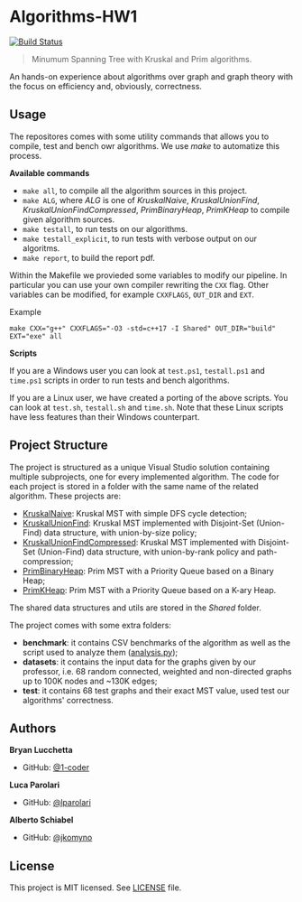 # Algorithms-HW1

[![Build Status](https://travis-ci.com/jkomyno/algorithms-hw1.svg?token=VSm1u6swXqyzsdGeq7Kp&branch=master)](https://travis-ci.com/jkomyno/algorithms-hw1)

> Minumum Spanning Tree with Kruskal and Prim algorithms.

An hands-on experience about algorithms over graph and graph theory
with the focus on efficiency and, obviously, correctness.

## Usage

The repositores comes with some utility commands that allows you to
compile, test and bench owr algorithms. We use *make* to automatize
this process.

**Available commands**

- `make all`, to compile all the algorithm sources in this project.
- `make ALG`, where *ALG* is one of *KruskalNaive*, *KruskalUnionFind*,
    *KruskalUnionFindCompressed*, *PrimBinaryHeap*, *PrimKHeap* to
    compile given algorithm sources.
- `make testall`, to run tests on our algorithms.
- `make testall_explicit`, to run tests with verbose output on our algoritms.
- `make report`, to build the report pdf.

Within the Makefile we provieded some variables to modify our pipeline.
In particular you can use your own compiler rewriting the `CXX` flag. Other
variables can be modified, for example `CXXFLAGS`, `OUT_DIR` and `EXT`.

Example
```
make CXX="g++" CXXFLAGS="-O3 -std=c++17 -I Shared" OUT_DIR="build" EXT="exe" all
```

**Scripts**

If you are a Windows user you can look at `test.ps1`, `testall.ps1` and
`time.ps1` scripts in order to run tests and bench algorithms.

If you are a Linux user, we have created a porting of the above scripts.
You can look at `test.sh`, `testall.sh` and `time.sh`. Note that these Linux scripts have less features than their Windows counterpart.

## Project Structure

The project is structured as a unique Visual Studio solution containing multiple subprojects, one for every implemented algorithm.
The code for each project is stored in a folder with the same name of the related algorithm.
These projects are:

* [KruskalNaive](./KruskalNaive): Kruskal MST with simple DFS cycle detection;
* [KruskalUnionFind](./KruskalUnionFind): Kruskal MST implemented with Disjoint-Set (Union-Find) data structure, with union-by-size policy;
* [KruskalUnionFindCompressed](./KruskalUnionFindCompressed): Kruskal MST implemented with Disjoint-Set (Union-Find) data structure, with union-by-rank policy and path-compression;
* [PrimBinaryHeap](./PrimBinaryHeap): Prim MST with a Priority Queue based on a Binary Heap;
* [PrimKHeap](./PrimKHeap): Prim MST with a Priority Queue based on a K-ary Heap.

The shared data structures and utils are stored in the *Shared* folder.

The project comes with some extra folders:
* **benchmark**: it contains CSV benchmarks of the algorithm as well as the script used to analyze them ([analysis.py](analysis.py));
* **datasets**: it contains the input data for the graphs given by our professor, i.e. 68 random connected, weighted and non-directed graphs up to 100K nodes and ~130K edges;
* **test**: it contains 68 test graphs and their exact MST value, used test our algorithms' correctness.

## Authors

**Bryan Lucchetta**
- GitHub: [@1-coder](https://github.com/1-coder)

**Luca Parolari**
- GitHub: [@lparolari](https://github.com/lparolari)

**Alberto Schiabel**
- GitHub: [@jkomyno](https://github.com/jkomyno)

## License

This project is MIT licensed. See [LICENSE](LICENSE) file.
